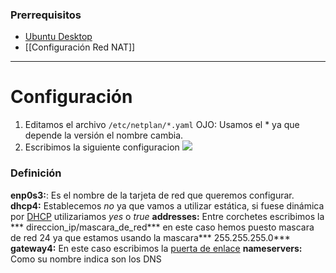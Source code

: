 ### Prerrequisitos
- [Ubuntu Desktop](https://ubuntu.com/download/desktop/thank-you?version=20.04.3&architecture=amd64)
- [[Configuración Red NAT]]
---
# Configuración
1. Editamos el archivo ```/etc/netplan/*.yaml``` OJO: Usamos el * ya que depende la versión el nombre cambia.
2. Escribimos la siguiente configuracion
![](https://lh3.googleusercontent.com/JWmQcB-VmSUb42FFVhpd6E--XlV7Ur63a69AwdhZ-OBC3EVm1_CugBxVeJ-QMUz1fuGueu3E3jwZPQH2FJmwFAfqrwNo7iMjhUyk-gxHMW0riFuUKxDLjzXP7JEE66BJM_ebtANNi2BhW3244Q)

### Definición
**enp0s3:**: Es el nombre de la tarjeta de red que queremos configurar.
**dhcp4:** Establecemos _no_ ya que vamos a utilizar estática, si fuese dinámica por [DHCP](https://es.wikipedia.org/wiki/Protocolo_de_configuraci%C3%B3n_din%C3%A1mica_de_host) utilizariamos _yes_ o _true_
**addresses:** Entre corchetes escribimos la *** direccion_ip/mascara_de_red*** en este caso hemos puesto mascara de red 24 ya que estamos usando la mascara*** 255.255.255.0***
**gateway4:** En este caso escribimos la [puerta de enlace](https://es.wikipedia.org/wiki/Puerta_de_enlace)
**nameservers:** Como su nombre indica son los DNS
